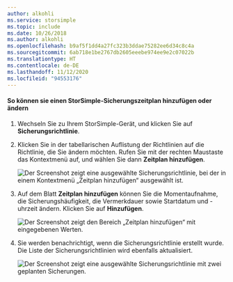 ```yaml
---
author: alkohli
ms.service: storsimple
ms.topic: include
ms.date: 10/26/2018
ms.author: alkohli
ms.openlocfilehash: b9af5f1dd4a27fc323b3ddae75282ee6d34c8c4a
ms.sourcegitcommit: 6ab718e1be2767db2605eeebe974ee9e2c07022b
ms.translationtype: HT
ms.contentlocale: de-DE
ms.lasthandoff: 11/12/2020
ms.locfileid: "94553176"
---
```

#### <a name="to-add-or-modify-a-storsimple-backup-schedule"></a>So können sie einen StorSimple-Sicherungszeitplan hinzufügen oder ändern

1. Wechseln Sie zu Ihrem StorSimple-Gerät, und klicken Sie auf **Sicherungsrichtlinie**.

2. Klicken Sie in der tabellarischen Auflistung der Richtlinien auf die Richtlinie, die Sie ändern möchten. Rufen Sie mit der rechten Maustaste das Kontextmenü auf, und wählen Sie dann **Zeitplan hinzufügen**.

    ![Der Screenshot zeigt eine ausgewählte Sicherungsrichtlinie, bei der in einem Kontextmenü „Zeitplan hinzufügen“ ausgewählt ist.](./media/storsimple-8000-add-modify-backup-schedule-u2/addschedule1.png)

3. Auf dem Blatt **Zeitplan hinzufügen** können Sie die Momentaufnahme, die Sicherungshäufigkeit, die Vermerkdauer sowie Startdatum und -uhrzeit ändern. Klicken Sie auf **Hinzufügen**.

    ![Der Screenshot zeigt den Bereich „Zeitplan hinzufügen“ mit eingegebenen Werten.](./media/storsimple-8000-add-modify-backup-schedule-u2/addschedule5.png)

4. Sie werden benachrichtigt, wenn die Sicherungsrichtlinie erstellt wurde. Die Liste der Sicherungsrichtlinien wird ebenfalls aktualisiert.

    ![Der Screenshot zeigt eine ausgewählte Sicherungsrichtlinie mit zwei geplanten Sicherungen.](./media/storsimple-8000-add-modify-backup-schedule-u2/addschedule4.png)

